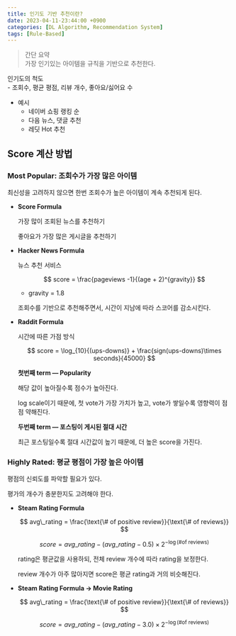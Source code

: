 ```yaml
---
title: 인기도 기반 추천이란?
date: 2023-04-11-23:44:00 +0900
categories: [DL Algorithm, Recommendation System]
tags: [Rule-Based]
---
```

> 간단 요약  
> 가장 인기있는 아이템을 규칙을 기반으로 추천한다.  


인기도의 척도  
    - 조회수, 평균 평점, 리뷰 개수, 좋아요/싫어요 수

- 예시
    - 네이버 쇼핑 랭킹 순
    - 다음 뉴스, 댓글 추천
    - 레딧 Hot 추천

## Score 계산 방법

### **Most Popular:** 조회수가 가장 많은 아이템

최신성을 고려하지 않으면 한번 조회수가 높은 아이템이 계속 추천되게 된다.

- **Score Formula**
    
    가장 많이 조회된 뉴스를 추천하기
    
    좋아요가 가장 많은 게시글을 추천하기
    
- **Hacker News Formula**
    
    뉴스 추천 서비스
    
    $$
    score = \frac{pageviews -1}{(age + 2)^{gravity}}
    $$
    
    - gravity = 1.8
    
    조회수를 기반으로 추천해주면서, 시간이 지남에 따라 스코어를 감소시킨다.
    
- **Raddit Formula**
    
    시간에 따른 가점 방식
    
    $$
    score = \log_{10}{(ups-downs)} + \frac{sign(ups-downs)\times seconds}{45000}
    $$
    
    **첫번째 term — Popularity**
    
    해당 값이 높아질수록 점수가 높아진다.
    
    log scale이기 때문에, 첫 vote가 가장 가치가 높고, vote가 쌓일수록 영향력이 점점 약해진다.
    
    **두번째 term — 포스팅이 게시된 절대 시간**
    
    최근 포스팅일수록 절대 시간값이 높기 때문에, 더 높은 score을 가진다.
    

### **Highly Rated:** 평균 평점이 가장 높은 아이템

평점의 신뢰도를 파악할 필요가 있다.

평가의 개수가 충분한지도 고려해야 한다.

- **Steam Rating Formula**
    
    $$
    avg\_rating = \frac{\text{\# of positive review}}{\text{\# of reviews}}
    $$
    
    $$
    score = avg\_rating - (avg\_rating - 0.5) \times 2^{-\log\text{(\# of reviews)}}
    $$
    
    rating은 평균값을 사용하되, 전체 review 개수에 따라 rating을 보정한다.
    
    review 개수가 아주 많아지면 score은 평균 rating과 거의 비슷해진다.
    
- **Steam Rating Formula → Movie Rating**
    
    $$
    avg\_rating = \frac{\text{\# of positive review}}{\text{\# of reviews}}
    $$
    
    $$
    score = avg\_rating - (avg\_rating - 3.0) \times 2^{-\log\text{(\# of reviews)}}
    $$